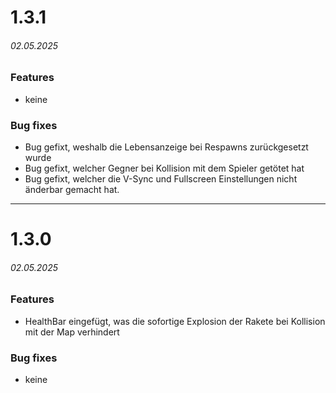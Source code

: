 # 1.3.1
###### _02.05.2025_

### Features 
- keine

### Bug fixes
- Bug gefixt, weshalb die Lebensanzeige bei Respawns zurückgesetzt wurde
- Bug gefixt, welcher Gegner bei Kollision mit dem Spieler getötet hat
- Bug gefixt, welcher die V-Sync und Fullscreen Einstellungen nicht änderbar gemacht hat.

---

# 1.3.0
###### _02.05.2025_

### Features
- HealthBar eingefügt, was die sofortige Explosion der Rakete bei Kollision mit der Map verhindert

### Bug fixes
- keine
